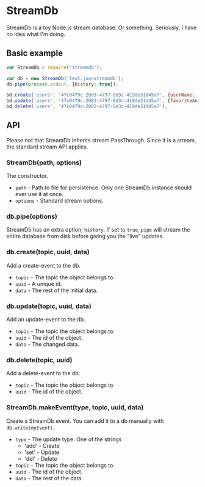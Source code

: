 StreamDb
========

StreamDb is a toy Node.js stream database. Or something. Seriously, I have no idea what I'm doing.


Basic example
-------------

```js
var StreamDb = require('streamdb');

var db = new StreamDb('test.jsonstreamdb');
db.pipe(process.stdout, {history: true});

bd.create('users', '47c0479c-2083-4797-8d3c-419de31d45a7', {userName: 'geon'});
bd.update('users', '47c0479c-2083-4797-8d3c-419de31d45a7', {favoriteAnimal: 'kittens'});
bd.delete('users', '47c0479c-2083-4797-8d3c-419de31d45a7');
```


API
---

Please not that StreamDb inherits stream.PassThrough. Since it is a stream, the standard stream API applies.

### StreamDb(path, options)

The constructor.

* `path` - Path to file for persistence. Only one StreamDb instance should ever use it at once.
* `options` - Standard stream options.



### db.pipe(options)

StreamDb has an extra option; `history`. If set to `true`, `pipe` will stream the entire database from disk before giving you the "live" updates.


### db.create(topic, uuid, data)

Add a create-event to the db.

* `topic` - The topic the object belongs to.
* `uuid` - A unique id.
* `data` - The rest of the initial data.


### db.update(topic, uuid, data)

Add an update-event to the db.

* `topic` - The topic the object belongs to.
* `uuid` - The id of the object.
* `data` - The changed data.


### db.delete(topic, uuid)

Add a delete-event to the db.

* `topic` - The topic the object belongs to.
* `uuid` - The id of the object.


### StreamDb.makeEvent(type, topic, uuid, data)

Create a StreamDb event. You can add it to a db manually with `db.write(myEvent)`.

* `type` - The update type. One of the strings
	* 'add' - Create
	* 'set' - Update 
	* 'del' - Delete
* `topic` - The topic the object belongs to.
* `uuid` - The id of the object.
* `data` - The rest of the data.
